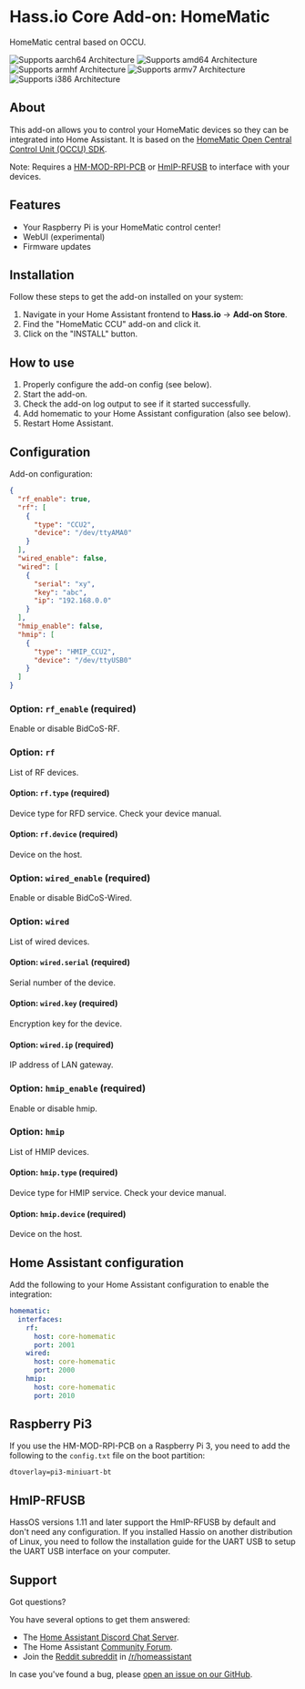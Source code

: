 # Hass.io Core Add-on: HomeMatic

HomeMatic central based on OCCU.

![Supports aarch64 Architecture][aarch64-shield] ![Supports amd64 Architecture][amd64-shield] ![Supports armhf Architecture][armhf-shield] ![Supports armv7 Architecture][armv7-shield] ![Supports i386 Architecture][i386-shield]

## About

This add-on allows you to control your HomeMatic devices so they can be
integrated into Home Assistant. It is based on the
[HomeMatic Open Central Control Unit (OCCU) SDK][occu].

Note: Requires a [HM-MOD-RPI-PCB][hm-mod-rpi-pcb] or [HmIP-RFUSB][hmip-rufsb]
to interface with your devices.

## Features

- Your Raspberry Pi is your HomeMatic control center!
- WebUI (experimental)
- Firmware updates

## Installation

Follow these steps to get the add-on installed on your system:

1. Navigate in your Home Assistant frontend to **Hass.io** -> **Add-on Store**.
2. Find the "HomeMatic CCU" add-on and click it.
3. Click on the "INSTALL" button.

## How to use

1. Properly configure the add-on config (see below).
2. Start the add-on.
3. Check the add-on log output to see if it started successfully.
4. Add homematic to your Home Assistant configuration (also see below).
5. Restart Home Assistant.

## Configuration

Add-on configuration:

```json
{
  "rf_enable": true,
  "rf": [
    {
      "type": "CCU2",
      "device": "/dev/ttyAMA0"
    }
  ],
  "wired_enable": false,
  "wired": [
    {
      "serial": "xy",
      "key": "abc",
      "ip": "192.168.0.0"
    }
  ],
  "hmip_enable": false,
  "hmip": [
    {
      "type": "HMIP_CCU2",
      "device": "/dev/ttyUSB0"
    }
  ]
}
```

### Option: `rf_enable` (required)

Enable or disable BidCoS-RF.

### Option: `rf`

List of RF devices.

#### Option: `rf.type` (required)

Device type for RFD service. Check your device manual.

#### Option: `rf.device` (required)

Device on the host.

### Option: `wired_enable` (required)

Enable or disable BidCoS-Wired.

### Option: `wired`

List of wired devices.

#### Option: `wired.serial` (required)

Serial number of the device.

#### Option: `wired.key` (required)

Encryption key for the device.

#### Option: `wired.ip` (required)

IP address of LAN gateway.

### Option: `hmip_enable` (required)

Enable or disable hmip.

### Option: `hmip`

List of HMIP devices.

#### Option: `hmip.type` (required)

Device type for HMIP service. Check your device manual.

#### Option: `hmip.device` (required)

Device on the host.

## Home Assistant configuration

Add the following to your Home Assistant configuration to enable
the integration:

```yaml
homematic:
  interfaces:
    rf:
      host: core-homematic
      port: 2001
    wired:
      host: core-homematic
      port: 2000
    hmip:
      host: core-homematic
      port: 2010
```

## Raspberry Pi3

If you use the HM-MOD-RPI-PCB on a Raspberry Pi 3, you need to add
the following to the `config.txt` file on the boot partition:

```text
dtoverlay=pi3-miniuart-bt
```

## HmIP-RFUSB

HassOS versions 1.11 and later support the HmIP-RFUSB by default and don't need any
configuration. If you installed Hassio on another distribution of Linux, you need to
follow the installation guide for the UART USB to setup the UART USB interface on
your computer.

## Support

Got questions?

You have several options to get them answered:

- The [Home Assistant Discord Chat Server][discord].
- The Home Assistant [Community Forum][forum].
- Join the [Reddit subreddit][reddit] in [/r/homeassistant][reddit]

In case you've found a bug, please [open an issue on our GitHub][issue].

[aarch64-shield]: https://img.shields.io/badge/aarch64-no-red.svg
[amd64-shield]: https://img.shields.io/badge/amd64-no-red.svg
[armhf-shield]: https://img.shields.io/badge/armhf-no-red.svg
[armv7-shield]: https://img.shields.io/badge/armv7-yes-green.svg
[discord]: https://discord.gg/c5DvZ4e
[forum]: https://community.home-assistant.io
[i386-shield]: https://img.shields.io/badge/i386-yes-green.svg
[issue]: https://github.com/home-assistant/hassio-addons/issues
[reddit]: https://reddit.com/r/homeassistant
[repository]: https://github.com/hassio-addons/repository
[screenshot]: https://github.com/home-assistant/hassio-addons/raw/master/configurator/images/screenshot.png
[occu]: https://github.com/jens-maus/occu/
[hm-mod-rpi-pcb]: https://www.elv.ch/homematic-funkmodul-fuer-raspberry-pi-bausatz.html
[hmip-rufsb]: https://www.elv.ch/elv-homematic-ip-rf-usb-stick-hmip-rfusb-fuer-alternative-steuerungsplattformen-arr-bausatz.html
